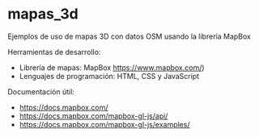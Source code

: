 # mapas_3d
Ejemplos de uso de mapas 3D con datos OSM usando la librería MapBox


Herramientas de desarrollo:
* Librería de mapas: MapBox https://www.mapbox.com/)
* Lenguajes de programación: HTML, CSS y JavaScript


Documentación útil:
* https://docs.mapbox.com/
* https://docs.mapbox.com/mapbox-gl-js/api/
* https://docs.mapbox.com/mapbox-gl-js/examples/